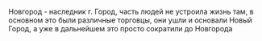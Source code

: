 Новгород - наследник г. Город, часть людей не устроила жизнь там, в основном это были различные торговцы, они ушли и основали Новый Город, а уже в дальнейшем это просто сократили до Новгорода
